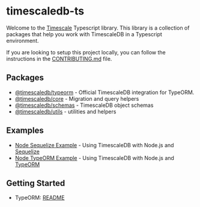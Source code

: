 # timescaledb-ts

Welcome to the [Timescale](https://www.timescale.com/) Typescript library. This library is a collection of packages that help you work with TimescaleDB in a Typescript environment.

If you are looking to setup this project locally, you can follow the instructions in the [CONTRIBUTING.md](./CONTRIBUTING.md) file.

## Packages

- [@timescaledb/typeorm](./packages/typeorm/README.md) - Official TimescaleDB integration for TypeORM.
- [@timescaledb/core](./packages/core/README.md) - Migration and query helpers
- [@timescaledb/schemas](./packages/schemas/README.md) - TimescaleDB object schemas
- [@timescaledb/utils](./packages/utils/README.md) - utilities and helpers

## Examples

- [Node Sequelize Example](./examples/node-sequelize/README.md) - Using TimescaleDB with Node.js and [Sequelize](https://sequelize.org/)
- [Node TypeORM Example](./examples/node-typeorm/README.md) - Using TimescaleDB with Node.js and [TypeORM](https://typeorm.io/)

## Getting Started

- TypeORM: [README](./packages/typeorm/README.md)
